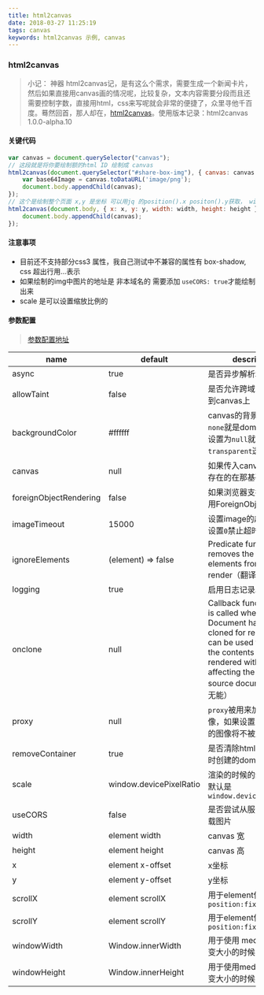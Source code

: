 ```yaml
---
title: html2canvas
date: 2018-03-27 11:25:19
tags: canvas
keywords: html2canvas 示例, canvas
---
```

### html2canvas
> 小记： 神器 html2canvas记，是有这么个需求，需要生成一个新闻卡片，然后如果直接用canvas画的情况呢，比较复杂，文本内容需要分段而且还需要控制字数，直接用html，css来写呢就会非常的便捷了，众里寻他千百度。蓦然回首，那人却在，[html2canvas](http://html2canvas.hertzen.com/getting-started/)。使用版本记录：html2canvas 1.0.0-alpha.10

#### 关键代码
```javascript
var canvas = document.querySelector("canvas");
// 这段就是将你要绘制额的html ID 绘制成 canvas
html2canvas(document.querySelector("#share-box-img"), { canvas: canvas }).then(function(canvas) {
    var base64Image = canvas.toDataURL('image/png');
    document.body.appendChild(canvas);
});
// 这个是绘制整个页面 x,y 是坐标 可以用jq 的position().x positon().y获取， width height 是canvas的宽高
html2canvas(document.body, { x: x, y: y, width: width, height: height }).then(function(canvas) {
    document.body.appendChild(canvas);
});
```
#### 注意事项
* 目前还不支持部分css3 属性，我自己测试中不兼容的属性有 box-shadow, css 超出行用...表示
* 如果绘制的img中图片的地址是 非本域名的 需要添加 `useCORS: true`才能绘制出来
* scale 是可以设置缩放比例的

#### 参数配置
> [参数配置地址](http://html2canvas.hertzen.com/configuration)

name | default | description
-----|---------|-------------
async | true | 是否异步解析和渲染元素
allowTaint | false | 是否允许跨域的图像渲染到canvas上
backgroundColor  | #ffffff | canvas的背景色，如果是`none`就是dom上的，如果设置为`null`就是`transparent`透明
canvas | null | 如果传入canvas就用已经存在的在那基础上再绘制
foreignObjectRendering | false | 如果浏览器支持，是否使用ForeignObject呈现
imageTimeout | 15000 | 设置image的超时时间，设置`0`禁止超时
ignoreElements | (element) => false | Predicate function which removes the matching elements from the render（翻译无能）
logging | true | 启用日志记录以进行调试
onclone | null | Callback function which is called when the Document has been cloned for rendering, can be used to modify the contents that will be rendered without affecting the original source document（翻译无能）
proxy | null | `proxy`被用来加载跨域的图像，如果设置为空，跨域的图像将不被加载
removeContainer | true | 是否清除html2canvas暂时创建的dom结构
scale | window.devicePixelRatio | 渲染的时候的缩放倍数，默认是`window.devicePixelRatio`
useCORS| false | 是否尝试从服务器跨域加载图片
width | element width | canvas 宽
height | element height | canvas 高
x | element x-offset | x坐标
y | element y-offset | y坐标
scrollX | element scrollX | 用于element使用了`position:fixed`
scrollY | element scrollY | 用于element使用了`position:fixed`
windowWidth | Window.innerWidth | 用于使用 media query 改变大小的时候
windowHeight | Window.innerHeight | 用于使用media query 改变大小的时候